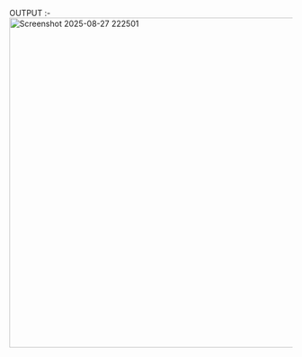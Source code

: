OUTPUT :-<img width="658" height="587" alt="Screenshot 2025-08-27 222501" src="https://github.com/user-attachments/assets/a6d8e875-df19-4516-bc93-f025ccff30b6" />


